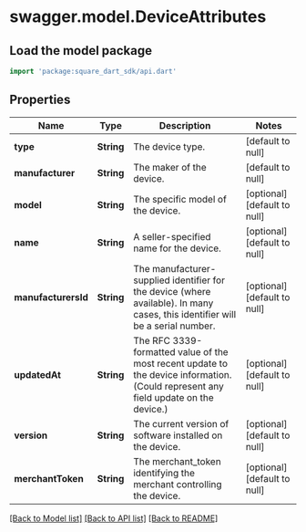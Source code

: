 # swagger.model.DeviceAttributes

## Load the model package
```dart
import 'package:square_dart_sdk/api.dart'
```

## Properties
Name | Type | Description | Notes
------------ | ------------- | ------------- | -------------
**type** | **String** | The device type. | [default to null]
**manufacturer** | **String** | The maker of the device. | [default to null]
**model** | **String** | The specific model of the device. | [optional] [default to null]
**name** | **String** | A seller-specified name for the device. | [optional] [default to null]
**manufacturersId** | **String** | The manufacturer-supplied identifier for the device (where available). In many cases, this identifier will be a serial number. | [optional] [default to null]
**updatedAt** | **String** | The RFC 3339-formatted value of the most recent update to the device information. (Could represent any field update on the device.) | [optional] [default to null]
**version** | **String** | The current version of software installed on the device. | [optional] [default to null]
**merchantToken** | **String** | The merchant_token identifying the merchant controlling the device. | [optional] [default to null]

[[Back to Model list]](../README.md#documentation-for-models) [[Back to API list]](../README.md#documentation-for-api-endpoints) [[Back to README]](../README.md)

